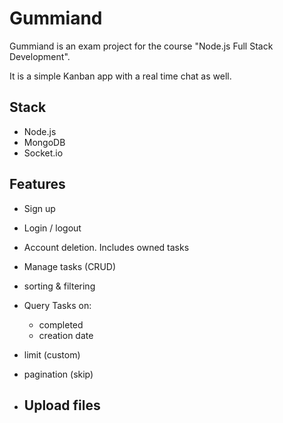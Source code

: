 # Gummiand

Gummiand is an exam project for the course "Node.js Full Stack Development".

It is a simple Kanban app with a real time chat as well.

## Stack
- Node.js
- MongoDB
- Socket.io


## Features
- Sign up
- Login / logout
- Account deletion. Includes owned tasks
- Manage tasks (CRUD)

- sorting & filtering
- Query Tasks on:
    - completed
    - creation date
- limit (custom)
- pagination (skip)
- Upload files
    - 
